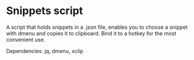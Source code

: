 # Snippets script
A script that holds snippets in a .json file, enables you to choose a snippet with dmenu and copies it to clipboard. Bind it to a hotkey for the most convenient use.

Dependencies: jq, dmenu, xclip
